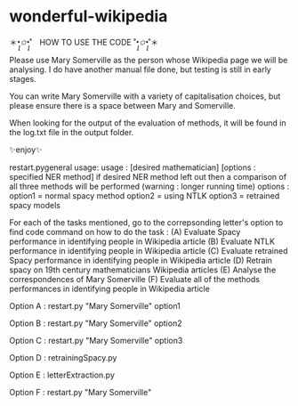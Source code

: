 # wonderful-wikipedia
＊*•̩̩͙✩•̩̩͙*˚　HOW TO USE THE CODE ˚*•̩̩͙✩•̩̩͙*˚＊

Please use Mary Somerville as the person whose Wikipedia page we will be analysing. 
I do have another manual file done, but testing is still in early stages.

You can write Mary Somerville with a variety of capitalisation choices, but please ensure there is a space between Mary and Somerville.

When looking for the output of the evaluation of methods, it will be found in the log.txt file in the output folder. 

✨enjoy✨

restart.pygeneral usage:
usage : [desired mathematician] [options : specified NER method]
if desired NER method left out then a comparison of all three methods will be performed (warning : longer running time)
options : 
   option1 = normal spacy method
   option2 = using NTLK
   option3 = retrained spacy models

For each of the tasks mentioned, go to the correpsonding letter's option to find code command on how to do the task : 
(A) Evaluate Spacy performance in identifying people in Wikipedia article 
(B) Evaluate NTLK performance in identifying people in Wikipedia article 
(C) Evaluate retrained Spacy performance in identifying people in Wikipedia article 
(D) Retrain spacy on 19th century mathematicians Wikipedia articles 
(E) Analyse the correspondences of Mary Somerville 
(F) Evaluate all of the methods performances in identifying people in Wikipedia article 


Option A : 
restart.py "Mary Somerville" option1

Option B :
restart.py "Mary Somerville" option2

Option C : 
restart.py "Mary Somerville" option3

Option D : 
retrainingSpacy.py 

Option E : 
letterExtraction.py

Option F : 
restart.py "Mary Somerville" 

